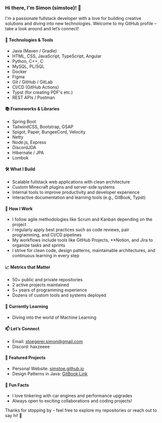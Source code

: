 ### Hi there, I'm Simon (simstoe)! 👋

I'm a passionate fullstack developer with a love for building creative solutions and diving into new technologies. Welcome to my GitHub profile – take a look around and let’s connect!

#### 🔧 Technologies & Tools
- Java (Maven / Gradle)
- HTML, CSS, JavaScript, TypeScript, Angular
- Python, C++, C
- MySQL, PL/SQL
- Docker
- Figma
- Git / GitHub / GitLab
- CI/CD (GitHub Actions)
- Typst (for creating PDF's etc.)
- REST APIs / Postman

#### 📚 Frameworks & Libraries
- Spring Boot
- TailwindCSS, Bootstrap, GSAP
- Spigot, Paper, BungeeCord, Velocity
- Netty
- Node.js, Express
- DiscordJDA
- Hibernate / JPA
- Lombok

#### 🛠️ What I Build
- Scalable fullstack web applications with clean architecture 
- Custom Minecraft plugins and server-side systems  
- Internal tools to improve productivity and developer experience  
- Interactive documentation and learning tools (e.g., GitBook, Typst)

#### 🧠 How I Work
- I follow agile methodologies like Scrum and Kanban depending on the project  
- I regularly apply best practices such as code reviews, pair programming, and CI/CD pipelines 
- My workflows include tools like GitHub Projects, **Notion, and Jira to organize tasks and sprints  
- I strive for clean code, design patterns, maintainable architectures, and continuous learning in every step


#### 📈 Metrics that Matter
- 50+ public and private repositories  
- 2 active projects maintained  
- 5+ years of programming experience  
- Dozens of custom tools and systems deployed

#### 🌱 Currently Learning
- Diving into the world of Machine Learning

#### 📫 Let’s Connect
- Email: stoegerer.simon@gmail.com  
- Discord: haxzeeee

#### 🚀 Featured Projects
- Personal Website: [simstoe.github.io](https://simstoe.github.io)
- Design Patterns in Java: [GitBook Link](https://simons-organization-15.gitbook.io/design-patterns-java)

#### 🎉 Fun Facts
- I love tinkering with car engines and performance upgrades  
- Always open to exciting collaborations and coding projects!

Thanks for stopping by – feel free to explore my repositories or reach out to say hi! 🚀
